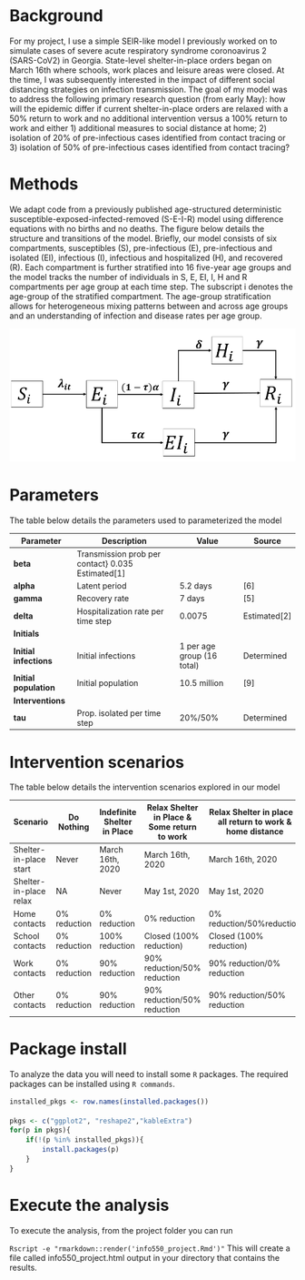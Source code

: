 # Background

For my project, I use a simple SEIR-like model I previously worked on to simulate cases of severe acute respiratory syndrome coronoavirus 2 (SARS-CoV2) in Georgia. State-level shelter-in-place orders began on March 16th where schools, work places and leisure areas were closed. At the time, I was subsequently interested in the impact of different social distancing strategies on infection transmission. The goal of my model was to address the following primary research question (from early May): how will the epidemic differ if current shelter-in-place orders are relaxed with a 50% return to work and no additional intervention versus a 100% return to work and either 1) additional measures to social distance at home; 2) isolation of 20% of pre-infectious cases identified from contact tracing or 3) isolation of 50% of pre-infectious cases identified from contact tracing? 

# Methods
We adapt code from a previously published age-structured deterministic susceptible-exposed-infected-removed (S-E-I-R) model using difference equations with no births and no deaths. The figure below details the structure and transitions of the model. Briefly, our model consists of six compartments, susceptibles (S), pre-infectious (E), pre-infectious and isolated (EI), infectious (I), infectious and hospitalized (H), and recovered (R). Each compartment is further stratified into 16 five-year age groups and the model tracks the number of individuals in S, E, EI, I, H and R compartments per age group at each time step. The subscript i denotes the age-group of the stratified compartment. The age-group stratification allows for heterogeneous mixing patterns between and across age groups and an understanding of infection and disease rates per age group.

![Model structure](/modelstructure.png)

# Parameters
The table below details the parameters used to parameterized the model

Parameter|	Description|	Value|	Source
---------|----------------|-----------|----------
**beta**| Transmission prob per contact}	0.035	Estimated[1]
**alpha**|	Latent period|	5.2 days|	[6]
**gamma**|	Recovery rate|	7 days|	[5]
**delta**|	Hospitalization rate per time step|	0.0075|	Estimated[2]
**Initials**|			
**Initial infections**|	Initial infections|	1 per age group (16 total)|	Determined
**Initial population**|	Initial population|	10.5 million|	[9]
**Interventions**|			
**tau**|	Prop. isolated per time step|	20%/50%|	Determined


# Intervention scenarios
The table below details the intervention scenarios explored in our model

Scenario|	Do Nothing|	Indefinite Shelter in Place|	Relax Shelter in Place & Some return to work|	Relax Shelter in place & all return to work & home distance
--------|----------------|-----------------------------|-----------------------------------------------|---------------------------------------------------
Shelter-in-place start|	Never|	March 16th, 2020|	March 16th, 2020|	March 16th, 2020
Shelter-in-place relax|	NA|	Never|	May 1st, 2020|	May 1st, 2020
Home contacts|	0% reduction|	0% reduction|	0% reduction|	0% reduction/50%reduction
School contacts|	0% reduction|	100% reduction|	Closed (100% reduction)|	Closed (100% reduction)
Work contacts|	0% reduction|	90% reduction|	90% reduction/50% reduction|	90% reduction/0% reduction
Other contacts|	0% reduction|	90% reduction|	90% reduction/50% reduction|	90% reduction/50% reduction

# Package install

To analyze the data you will need to install some `R` packages. The required packages can be installed using `R commands`.

``` r
installed_pkgs <- row.names(installed.packages())

pkgs <- c("ggplot2", "reshape2","kableExtra")
for(p in pkgs){
	if(!(p %in% installed_pkgs)){
		install.packages(p)
	}
}
```

# Execute the analysis
To execute the analysis, from the project folder you can run

`Rscript -e "rmarkdown::render('info550_project.Rmd')"`
This will create a file called info550_project.html output in your directory that contains the results.
